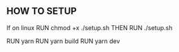 ## HOW TO SETUP

If on linux RUN chmod +x ./setup.sh
THEN RUN ./setup.sh

RUN yarn
RUN yarn build
RUN yarn dev

